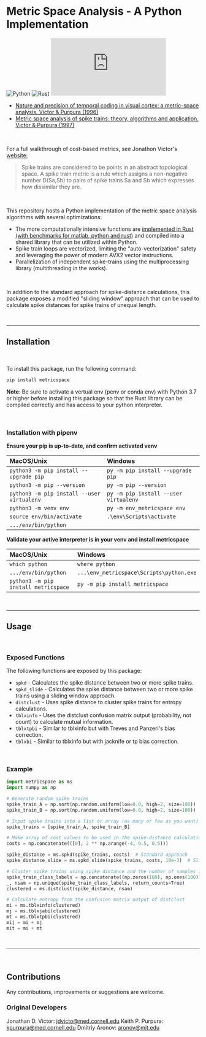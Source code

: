 
# Metric Space Analysis - A Python Implementation 

![Python](https://img.shields.io/badge/python-3670A0?style=?style=plastic&logo=python&logoColor=ffdd54)
![Rust](https://img.shields.io/badge/rust-000000?style=?style=plastic&logo=rust&logoColor=white)
[![GitHub license](https://badgen.net/github/license/Naereen/Strapdown.js)](https://github.com/NeuroPyPy/metricspace/blob/master/LICENSE)

* <a href=https://journals.physiology.org/doi/abs/10.1152/jn.1996.76.2.1310> Nature and precision of temporal coding in visual cortex: a metric-space analysis. Victor & Purpura (1996)</a>
* <a href="https://www.tandfonline.com/doi/abs/10.1088/0954-898X_8_2_003"> Metric space analysis of spike trains: theory, algorithms and application. Victor & Purpura (1997) </a>

<br>

For a full walkthrough of cost-based metrics, see Jonathon Victor's <a href="http://www-users.med.cornell.edu/~jdvicto/metricdf.html#introduction"> website: </a> 

> Spike trains are considered to be points in an abstract topological space. A spike train metric is a rule which assigns a non-negative number D(Sa,Sb) to pairs of spike trains Sa and Sb which expresses how dissimilar they are.
 
<br>

This repository hosts a Python implementation of the metric space analysis algorithms with several optimizations:
* The more computationally intensive functions are <a href="http://github.com/NeuroPyPy/rs-distances"> implemented in Rust (with benchmarks for matlab, python and rust)</a> and compiled into a shared library that can be utilized within Python.
* Spike train loops are vectorized, limiting the "auto-vectorization" safety and leveraging the power of modern AVX2 vector instructions.
* Parallelization of independent spike-trains using the multiprocessing library (multithreading in the works).

<br>

In addition to the standard approach for spike-distance calculations, this package exposes a modified "sliding window" approach that can be used to calculate spike distances for spike trains of unequal length.

<br>

----

## Installation

<br>

To install this package, run the following command:
```bash
pip install metricspace
```
**Note**: Be sure to activate a vertual env (penv or conda env) with Python 3.7 or higher before installing this package so that the Rust library can be compiled correctly and has access to your python interpreter.

<br>

### Installation with pipenv

**Ensure your pip is up-to-date, and confirm activated venv**

| MacOS/Unix                                      | Windows                                            |
|:------------------------------------------------|:---------------------------------------------------|
| `python3 -m pip install --upgrade pip`          | `py -m pip install --upgrade pip`                  |
| `python3 -m pip --version`                      | `py -m pip --version`                              |
| `python3 -m pip install --user virtualenv`      | `py -m pip install --user virtualenv`              |
| `python3 -m venv env`                           | `py -m env_metricspace env`                       |
| `source env/bin/activate`                       | `.\env\Scripts\activate`                           |
| `.../env/bin/python`                            |                                                     |

**Validate your active interpreter is in your venv and install metricspace**

| MacOS/Unix                                      | Windows                                            |
|:------------------------------------------------|:---------------------------------------------------|
| `which python`                                  | `where python`                                     |
| `.../env/bin/python`                            | `...\env_metricspace\Scripts\python.exe`           |
| `python3 -m pip install metricspace`            | `py -m pip install metricspace`                    |

<br>

----


## Usage

<br>

### Exposed Functions
The following functions are exposed by this package:
* `spkd` - Calculates the spike distance between two or more spike trains.
* `spkd_slide` - Calculates the spike distance between two or more spike trains using a sliding window approach.
* `distclust` - Uses spike distance to cluster spike trains for entropy calculations.
* `tblxinfo` -  Uses the distclust confusion matrix output (probability, not count) to calculate mutual information.
* `tblxtpbi` - Similar to tblxinfo but with Treves and Panzeri's bias correction.
* `tblxbi` - Similar to tblxinfo but with jacknife or tp bias correction.

<br>

### Example

```python
import metricspace as ms
import numpy as np

# Generate random spike trains
spike_train_A = np.sort(np.random.uniform(low=0.0, high=2, size=100))
spike_train_B = np.sort(np.random.uniform(low=0.0, high=2, size=100))

# Input spike trains into a list or array (as many or few as you want)
spike_trains = [spike_train_A, spike_train_B] 

# Make array of cost values to be used in the spike-distance calculation (here we get 0 to 512)
costs = np.concatenate(([0], 2 ** np.arange(-4, 9.5, 0.5)))

spike_distance = ms.spkd(spike_trains, costs)  # Standard approach
spike_distance_slide = ms.spkd_slide(spike_trains, costs, 10e-3)  # Sliding window approach with search window of 1ms

# Cluster spike trains using spike distance and the number of samples in each class
spike_train_class_labels = np.concatenate((np.zeros(100), np.ones(100))) # 100 samples in each class, randomly generated
_, nsam = np.unique(spike_train_class_labels, return_counts=True)
clustered = ms.distclust(spike_distance, nsam)

# Calculate entropy from the confusion matrix output of distclust
mi = ms.tblxinfo(clustered)
mj = ms.tblxjabi(clustered)
mt = ms.tblxtpbi(clustered)
mij = mi + mj
mit = mi + mt

```

<br>

----

<br>

## Contributions

Any contributions, improvements or suggestions are welcome. 

### Original Developers
Jonathan D. Victor: jdvicto@med.cornell.edu
Keith P. Purpura: kpurpura@med.cornell.edu
Dmitriy Aronov: aronov@mit.edu 
